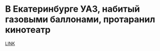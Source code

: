 # В Екатеринбурге УАЗ, набитый газовыми баллонами, протаранил кинотеатр



[LINK](https://varlamov.ru/2542465.html)